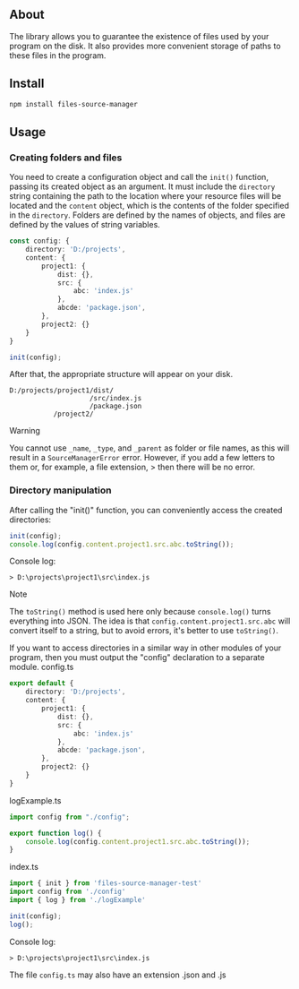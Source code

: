 ## About
  The library allows you to guarantee the existence of files used by your program on the disk. It also provides more convenient storage of paths to these files in the program.
## Install
```sh
npm install files-source-manager
```
## Usage
### Creating folders and files
You need to create a configuration object and call the `init()` function, passing its created object as an argument.
It must include the `directory` string containing the path to the location where your
resource files will be located and the
`content` object, which is the contents of the folder specified in the `directory`.
Folders are defined by the names of objects, and files are defined by the values of string variables.
```ts aaa
const config: {
    directory: 'D:/projects',
    content: {
        project1: {
            dist: {},
            src: {
                abc: 'index.js'
            },
            abcde: 'package.json',
        },
        project2: {}
    }
}

init(config);
```
After that, the appropriate structure will appear on your disk.
```
D:/projects/project1/dist/
                    /src/index.js
                    /package.json
           /project2/
```
> [!WARNING]
> You cannot use `_name`, `_type`, and `_parent` as folder or file names, as this will result in a `SourceManagerError` error. However, if you add a few letters to them or, for example, a file extension, > then there will be no error.
### Directory manipulation
After calling the "init()" function, you can conveniently access the created directories:
```ts
init(config);
console.log(config.content.project1.src.abc.toString());
```
Console log:
```
> D:\projects\project1\src\index.js
```
> [!NOTE]
> The `toString()` method is used here only because `console.log()` turns everything into JSON. The idea is that `config.content.project1.src.abc` will convert itself to a string, but to avoid errors,
> it's better to use `toString()`.

If you want to access directories in a similar way in other modules of your program, then you must output the "config" declaration to a separate module.
config.ts
```ts
export default {
    directory: 'D:/projects',
    content: {
        project1: {
            dist: {},
            src: {
                abc: 'index.js'
            },
            abcde: 'package.json',
        },
        project2: {}
    }
}
```
logExample.ts
```ts
import config from "./config";

export function log() {
    console.log(config.content.project1.src.abc.toString());
}
```
index.ts
```ts
import { init } from 'files-source-manager-test'
import config from './config'
import { log } from './logExample'

init(config);
log();
```
Console log:
```
> D:\projects\project1\src\index.js
```
The file `config.ts` may also have an extension .json and .js
